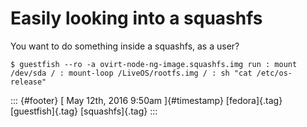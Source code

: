 Easily looking into a squashfs
==============================

You want to do something inside a squashfs, as a user?

    $ guestfish --ro -a ovirt-node-ng-image.squashfs.img run : mount /dev/sda / : mount-loop /LiveOS/rootfs.img / : sh "cat /etc/os-release"

::: {#footer}
[ May 12th, 2016 9:50am ]{#timestamp} [fedora]{.tag} [guestfish]{.tag}
[squashfs]{.tag}
:::

